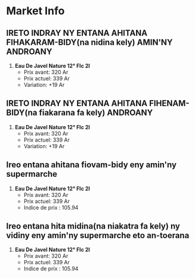 # Market Info

## IRETO INDRAY NY ENTANA AHITANA FIHAKARAM-BIDY(na nidina kely) AMIN'NY ANDROANY

1. **Eau De Javel  Nature 12° Flc 2l**
   - Prix avant: 320 Ar
   - Prix actuel: 339 Ar
   - Variation: +19 Ar

## IRETO INDRAY NY ENTANA AHITANA FIHENAM-BIDY(na fiakarana fa kely) ANDROANY

1. **Eau De Javel  Nature 12° Flc 2l**
   - Prix avant: 320 Ar
   - Prix actuel: 339 Ar
   - Variation: +19 Ar

## Ireo entana ahitana fiovam-bidy eny amin'ny supermarche

1. **Eau De Javel  Nature 12° Flc 2l**
   - Prix avant: 320 Ar
   - Prix actuel: 339 Ar
   - Indice de prix : 105.94

## Ireo entana hita midina(na niakatra fa kely) ny vidiny eny amin'ny supermarche eto an-toerana

1. **Eau De Javel  Nature 12° Flc 2l**
   - Prix avant: 320 Ar
   - Prix actuel: 339 Ar
   - Indice de prix : 105.94

